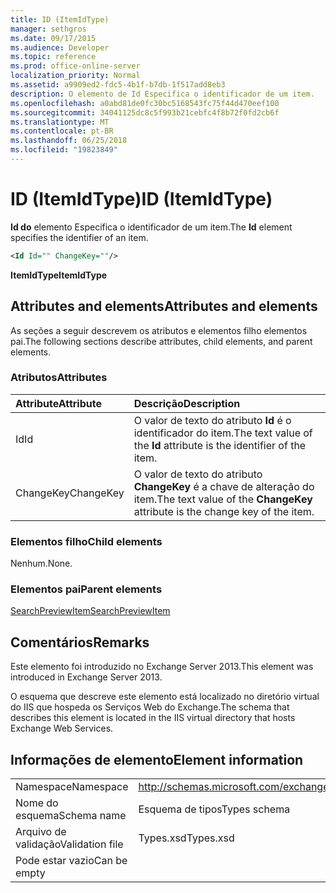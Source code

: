 ```yaml
---
title: ID (ItemIdType)
manager: sethgros
ms.date: 09/17/2015
ms.audience: Developer
ms.topic: reference
ms.prod: office-online-server
localization_priority: Normal
ms.assetid: a9909ed2-fdc5-4b1f-b7db-1f517add8eb3
description: O elemento de Id Especifica o identificador de um item.
ms.openlocfilehash: a0abd81de0fc30bc5168543fc75f44d470eef100
ms.sourcegitcommit: 34041125dc8c5f993b21cebfc4f8b72f0fd2cb6f
ms.translationtype: MT
ms.contentlocale: pt-BR
ms.lasthandoff: 06/25/2018
ms.locfileid: "19823849"
---
```

# <a name="id-itemidtype"></a><span data-ttu-id="b2d23-103">ID (ItemIdType)</span><span class="sxs-lookup"><span data-stu-id="b2d23-103">ID (ItemIdType)</span></span>

<span data-ttu-id="b2d23-104">**Id do** elemento Especifica o identificador de um item.</span><span class="sxs-lookup"><span data-stu-id="b2d23-104">The **Id** element specifies the identifier of an item.</span></span> 
  
```XML
<Id Id="" ChangeKey=""/>
```

 <span data-ttu-id="b2d23-105">**ItemIdType**</span><span class="sxs-lookup"><span data-stu-id="b2d23-105">**ItemIdType**</span></span>
## <a name="attributes-and-elements"></a><span data-ttu-id="b2d23-106">Attributes and elements</span><span class="sxs-lookup"><span data-stu-id="b2d23-106">Attributes and elements</span></span>

<span data-ttu-id="b2d23-107">As seções a seguir descrevem os atributos e elementos filho elementos pai.</span><span class="sxs-lookup"><span data-stu-id="b2d23-107">The following sections describe attributes, child elements, and parent elements.</span></span>
  
### <a name="attributes"></a><span data-ttu-id="b2d23-108">Atributos</span><span class="sxs-lookup"><span data-stu-id="b2d23-108">Attributes</span></span>

|<span data-ttu-id="b2d23-109">**Attribute**</span><span class="sxs-lookup"><span data-stu-id="b2d23-109">**Attribute**</span></span>|<span data-ttu-id="b2d23-110">**Descrição**</span><span class="sxs-lookup"><span data-stu-id="b2d23-110">**Description**</span></span>|
|:-----|:-----|
|<span data-ttu-id="b2d23-111">Id</span><span class="sxs-lookup"><span data-stu-id="b2d23-111">Id</span></span>  <br/> |<span data-ttu-id="b2d23-112">O valor de texto do atributo **Id** é o identificador do item.</span><span class="sxs-lookup"><span data-stu-id="b2d23-112">The text value of the **Id** attribute is the identifier of the item.</span></span>  <br/> |
|<span data-ttu-id="b2d23-113">ChangeKey</span><span class="sxs-lookup"><span data-stu-id="b2d23-113">ChangeKey</span></span>  <br/> |<span data-ttu-id="b2d23-114">O valor de texto do atributo **ChangeKey** é a chave de alteração do item.</span><span class="sxs-lookup"><span data-stu-id="b2d23-114">The text value of the **ChangeKey** attribute is the change key of the item.</span></span>  <br/> |
   
### <a name="child-elements"></a><span data-ttu-id="b2d23-115">Elementos filho</span><span class="sxs-lookup"><span data-stu-id="b2d23-115">Child elements</span></span>

<span data-ttu-id="b2d23-116">Nenhum.</span><span class="sxs-lookup"><span data-stu-id="b2d23-116">None.</span></span>
  
### <a name="parent-elements"></a><span data-ttu-id="b2d23-117">Elementos pai</span><span class="sxs-lookup"><span data-stu-id="b2d23-117">Parent elements</span></span>

[<span data-ttu-id="b2d23-118">SearchPreviewItem</span><span class="sxs-lookup"><span data-stu-id="b2d23-118">SearchPreviewItem</span></span>](searchpreviewitem.md)
  
## <a name="remarks"></a><span data-ttu-id="b2d23-119">Comentários</span><span class="sxs-lookup"><span data-stu-id="b2d23-119">Remarks</span></span>

<span data-ttu-id="b2d23-120">Este elemento foi introduzido no Exchange Server 2013.</span><span class="sxs-lookup"><span data-stu-id="b2d23-120">This element was introduced in Exchange Server 2013.</span></span>
  
<span data-ttu-id="b2d23-121">O esquema que descreve este elemento está localizado no diretório virtual do IIS que hospeda os Serviços Web do Exchange.</span><span class="sxs-lookup"><span data-stu-id="b2d23-121">The schema that describes this element is located in the IIS virtual directory that hosts Exchange Web Services.</span></span>
  
## <a name="element-information"></a><span data-ttu-id="b2d23-122">Informações de elemento</span><span class="sxs-lookup"><span data-stu-id="b2d23-122">Element information</span></span>

|||
|:-----|:-----|
|<span data-ttu-id="b2d23-123">Namespace</span><span class="sxs-lookup"><span data-stu-id="b2d23-123">Namespace</span></span>  <br/> |http://schemas.microsoft.com/exchange/services/2006/types  <br/> |
|<span data-ttu-id="b2d23-124">Nome do esquema</span><span class="sxs-lookup"><span data-stu-id="b2d23-124">Schema name</span></span>  <br/> |<span data-ttu-id="b2d23-125">Esquema de tipos</span><span class="sxs-lookup"><span data-stu-id="b2d23-125">Types schema</span></span>  <br/> |
|<span data-ttu-id="b2d23-126">Arquivo de validação</span><span class="sxs-lookup"><span data-stu-id="b2d23-126">Validation file</span></span>  <br/> |<span data-ttu-id="b2d23-127">Types.xsd</span><span class="sxs-lookup"><span data-stu-id="b2d23-127">Types.xsd</span></span>  <br/> |
|<span data-ttu-id="b2d23-128">Pode estar vazio</span><span class="sxs-lookup"><span data-stu-id="b2d23-128">Can be empty</span></span>  <br/> ||
   

